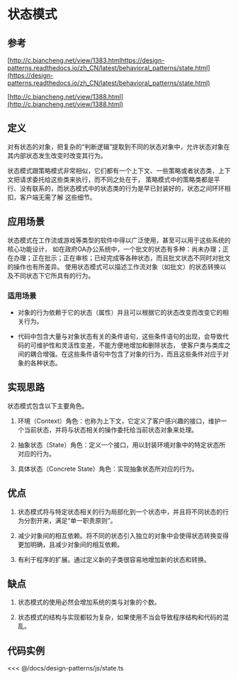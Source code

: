 # 状态模式

## 参考

[http://c.biancheng.net/view/1383.htmlhttps://design-patterns.readthedocs.io/zh_CN/latest/behavioral_patterns/state.html](https://design-patterns.readthedocs.io/zh_CN/latest/behavioral_patterns/state.html)

[http://c.biancheng.net/view/1388.html](http://c.biancheng.net/view/1388.html)

## 定义

对有状态的对象，把复杂的“判断逻辑”提取到不同的状态对象中，允许状态对象在其内部状态发生改变时改变其行为。

状态模式跟策略模式非常相似，它们都有一个上下文、一些策略或者状态类，上下文把请求委托给这些类来执行，而不同之处在于，
策略模式中的策略类都是平行、没有联系的，而状态模式中的状态类的行为是早已封装好的，状态之间环环相扣，客户端无需了解
这些细节。

## 应用场景

状态模式在工作流或游戏等类型的软件中得以广泛使用，甚至可以用于这些系统的核心功能设计，
如在政府OA办公系统中，一个批文的状态有多种：尚未办理；正在办理；正在批示；正在审核；已经完成等各种状态，而且批文状态不同时对批文的操作也有所差异。
使用状态模式可以描述工作流对象（如批文）的状态转换以及不同状态下它所具有的行为。

### 适用场景

- 对象的行为依赖于它的状态（属性）并且可以根据它的状态改变而改变它的相关行为。

- 代码中包含大量与对象状态有关的条件语句，这些条件语句的出现，会导致代码的可维护性和灵活性变差，不能方便地增加和删除状态，
使客户类与类库之间的耦合增强。在这些条件语句中包含了对象的行为，而且这些条件对应于对象的各种状态。

## 实现思路

状态模式包含以下主要角色。

1. 环境（Context）角色：也称为上下文，它定义了客户感兴趣的接口，维护一个当前状态，并将与状态相关的操作委托给当前状态对象来处理。

2. 抽象状态（State）角色：定义一个接口，用以封装环境对象中的特定状态所对应的行为。

3. 具体状态（Concrete State）角色：实现抽象状态所对应的行为。

## 优点

1. 状态模式将与特定状态相关的行为局部化到一个状态中，并且将不同状态的行为分割开来，满足“单一职责原则”。

2. 减少对象间的相互依赖。将不同的状态引入独立的对象中会使得状态转换变得更加明确，且减少对象间的相互依赖。

3. 有利于程序的扩展。通过定义新的子类很容易地增加新的状态和转换。

## 缺点

1. 状态模式的使用必然会增加系统的类与对象的个数。

2. 状态模式的结构与实现都较为复杂，如果使用不当会导致程序结构和代码的混乱。

## 代码实例

<<< @/docs/design-patterns/js/state.ts

<design-patterns-state />
